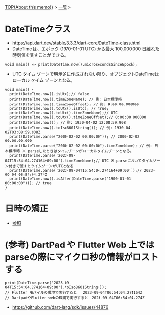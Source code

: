 [TOP(About this memo))](../README.md) > [一覧](./README.md) >


# DateTimeクラス
* https://api.dart.dev/stable/3.3.3/dart-core/DateTime-class.html
* DateTime は、エポック (1970-01-01 UTC) から最大 100,000,000 日離れた時刻値を表すことができる。
```
void main() => print(DateTime.now().microsecondsSinceEpoch);
```
* UTC タイム ゾーンで明示的に作成されない限り、オブジェクトDateTimeはローカル タイム ゾーンとなる。
```
void main() {
  print(DateTime.now().isUtc);// false
  print(DateTime.now().timeZoneName); // 例: 日本標準時
  print(DateTime.now().timeZoneOffset); // 例: 9:00:00.000000
  print(DateTime.now().toUtc().isUtc); // true;
  print(DateTime.now().toUtc().timeZoneName);// UTC
  print(DateTime.now().toUtc().timeZoneOffset);// 0:00:00.000000
  print(DateTime.now()); // 例: 1930-04-02 12:08:59.908  
  print(DateTime.now().toIso8601String()); // 例: 1930-04-02T03:08:59.908Z
  print(DateTime.parse("2000-02-02 00:00:00")); // 2000-02-02 00:00:00.000
  print(DateTime.parse("2000-02-02 00:00:00").timeZoneName); // 例: 日本標準時 ※ parseしたときはタイムゾーンがローカルタイムゾーンとなる。
  print(DateTime.parse('2023-09-04T15:54:04.274164+09:00').timeZoneName);// UTC ※ parseにおいてタイムゾーン付きで渡すとタイムゾーンがUTCとなる
  print(DateTime.parse('2023-09-04T15:54:04.274164+09:00'));// 2023-09-04 06:54:04.274Z
  print(DateTime.now().isAfter(DateTime.parse("1900-01-01 00:00:00"))); // true
}
```

# 日時の矯正
* [参照](./dart_fake_async.md)


# (参考) DartPad や Flutter Web 上ではparseの際にマイクロ秒の情報がロストする
```
print(DateTime.parse('2023-09-04T15:54:04.274164+09:00').toIso8601String());
// Flutter モバイルの環境で実行すると 　2023-09-04T06:54:04.274164Z
// DartpadやFlutter webの環境で実行すると　2023-09-04T06:54:04.274Z
```
* https://github.com/dart-lang/sdk/issues/44876
  



